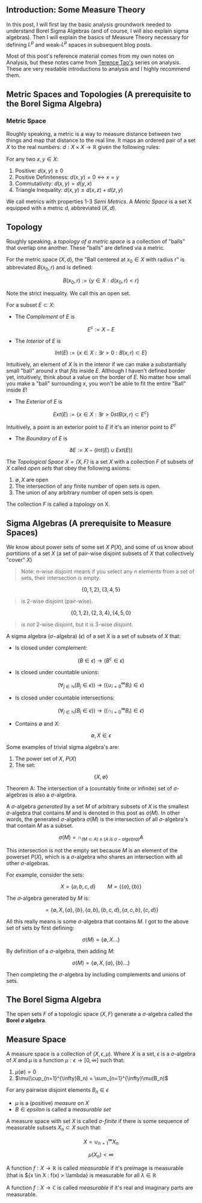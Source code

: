 ## Introduction: Some Measure Theory

In this post, I will first lay the basic analysis groundwork needed to understand Borel Sigma Algebras (and of course, I will also explain sigma algebras). Then I will explain the basics of Measure Theory necessary for defining $L^p$ and weak-$L^p$ spaces in subsequent blog posts.

Most of this post's reference material comes from my own notes on Analysis, but these notes came from [Terence Tao's](https://www.amazon.com/Analysis-Third-Texts-Readings-Mathematics/dp/9380250649) series on analysis. These are very readable introductions to analysis and I highly recommend them.

## Metric Spaces and Topologies (A prerequisite to the Borel Sigma Algebra)

### Metric Space

Roughly speaking, a metric is a way to measure distance between two things and map that distance to the real line. It maps an ordered pair of a set $X$ to the real numbers: $d : X \times X \rightarrow \mathbb{R}$ given the following rules:

For any two $x, y \in X$:

1. Positive: $d(x, y) \geq 0$
2. Positive Definiteness: $d(x, y) = 0 \leftrightarrow x = y$
3. Commutativity: $d(x, y) = d(y, x)$
4. Triangle Inequality: $d(x, y) \leq d(x, z) + d(z, y)$

We call metrics with properties 1-3 _Semi Metrics_. A _Metric Space_ is a set X equipped with a metric $d$, abbreviated $(X, d)$.

## Topology

Roughly speaking, a _topology of a metric space_ is a collection of "balls" that overlap one another. These "balls" are defined via a metric.

For the metric space $(X, d)$, the "Ball centered at $x_0 \in X$ with radius r" is abbreviated $B(x_0, r)$ and is defined:

$$B(x_0, r) := \{y \in X : d(x_0, r) \lt r\}$$

Note the strict inequality. We call this an open set.

For a subset $E \subset X$:

- The _Complement_ of $E$ is

$$E^c := X - E$$

- The _Interior_ of $E$ is

$$Int(E) := \{x \in X : \exists r > 0 : B(x, r) \subset E\}$$

Intuitively, an element of $X$ is in the interor if we can make a substantially small "ball" around $x$ that _fits_ inside $E$. Although I haven't defined border yet, intuitively, think about a value on the border of $E$. No matter how small you make a "ball" surrounding $x$, you won't be able to fit the entire "Ball" inside $E$!

- The _Exterior_ of $E$ is

$$Ext(E) := \{x \in X : \exists r > 0 st B(x, r) \subset E^c\}$$

Intuitively, a point is an exterior point to $E$ if it's an interior point to $E^c$

- The _Boundary_ of $E$ is

$$\partial E := X - (Int(E) \cup Ext(E))$$

The _Topological Space $X = (X, F)$_ is a set $X$ with a collection $F$ of subsets of $X$ called _open sets_ that obey the following axioms:

1. $\emptyset, X$ are open
2. The intersection of any finite number of open sets is open.
3. The union of any arbitrary number of open sets is open.

The collection $F$ is called a _topology_ on X.

## Sigma Algebras (A prerequisite to Measure Spaces)

We know about power sets of some set $X$ $P(X)$, and some of us know about _partitions_ of a set $X$ (a set of pair-wise disjoint subsets of $X$ that collectively "cover" $X$)

> Note: n-wise disjoint means if you select any $n$ elements from a set of sets, their intersection is empty.

$$\{0, 1, 2\}, \{3, 4, 5\}$$

> is 2-wise disjoint (pair-wise).

$$\{0, 1, 2\}, \{2, 3, 4\}, \{4, 5, 0\}$$

> is _not_ 2-wise disjoint, but it is 3-wise disjoint.

A sigma algebra ($\sigma -$algebra) ($\epsilon$) of a set $X$ is a set of subsets of $X$ that:

- Is closed under complement:

$$(B \in \epsilon) \rightarrow (B^c \in \epsilon)$$

- Is closed under countable unions:

$$(\forall_{j \in \mathbb{N}}(B_j \in \epsilon)) \rightarrow ((\cup_{i = 0}^{\infty}B_i) \in \epsilon)$$

- Is closed under countable intersections:

$$(\forall_{j \in \mathbb{N}}(B_j \in \epsilon)) \rightarrow ((\cap_{i = 0}^{\infty}B_i) \in \epsilon)$$

- Contains $\emptyset$ and $X$:

$$\emptyset, X \in \epsilon$$

Some examples of trivial sigma algebra's are:

1. The power set of $X$, $P(X)$
2. The set:

$$\{X, \emptyset\}$$

Theorem A: The intersection of a (countably finite or infinite) set of $\sigma$-algebras is also a $\sigma$-algebra.

A $\sigma$-algebra _generated_ by a set $M$ of arbitrary subsets of $X$ is the smallest $\sigma$-algebra that contains $M$ and is denoted in this post as $\sigma(M)$. In other words, the generated $\sigma$-algebra $\sigma(M)$ is the intersection of all $\sigma$-algebra's that contain $M$ as a subset.

$$\sigma(M) = \cap_{(M \subset A) \land (A \: is \: \sigma-algebra)}A$$

This intersection is not the empty set because $M$ is an element of the powerset $P(X)$, which is a $\sigma$-algebra who shares an intersection with all other $\sigma$-algebras.

For example, consider the sets:

$$X = \{a, b, c, d\} \qquad M = \{\{a\}, \{b\}\}$$

The $\sigma$-algebra generated by $M$ is:

$$=\{\emptyset, X, \{a\}, \{b\}, \{a, b\}, \{b, c, d\}, \{a, c, b\}, \{c, d\}\}$$

All this really means is some $\sigma$-algebra that contains $M$. I got to the above set of sets by first defining:

$$\sigma(M) = \{\emptyset, X...\}$$

By definition of a $\sigma$-algebra, then adding $M$:

$$\sigma(M) = \{\emptyset, X, \{a\}, \{b\}...\}$$

Then completing the $\sigma$-algebra by including complements and unions of sets.

## The Borel Sigma Algebra

The open sets $F$ of a topologic space $(X, F)$ generate a $\sigma$-algebra called the **Borel $\sigma$ algebra**.

## Measure Space

A measure space is a collection of $(X, \epsilon, \mu)$. Where $X$ is a set, $\epsilon$ is a $\sigma$-algebra of $X$ and $\mu$ is a function $\mu : \epsilon \rightarrow [0, \infty]$ such that:

1. $\mu(\emptyset) = 0$
2. $\mu(\cup_{n=1}^{\infty}B_n) = \sum_{n=1}^{\infty}\mu(B_n)$

For any pairwise disjoint elements $B_n \in \epsilon$

- $\mu$ is a (positive) _measure_ on $X$
- $B \in epsilon$ is called a _measurable set_

A measure space with set $X$ is called $\sigma$-_finite_ if there is some sequence of measurable subsets $X_n \subset X$ such that:

$$X = \cup_{n=1}^{\infty}X_n$$

$$\mu(X_n) \lt \infty$$

A function $f: X \rightarrow \mathbb{R}$ is called _measurable_ if it's preimage is measurable (that is $\{x \in X : f(x) > \lambda\} is measurable for all $\lambda \in \mathbb{R}$

A function $f: X \rightarrow \mathbb{C}$ is called _measurable_ if it's real and imaginary parts are measurable.
